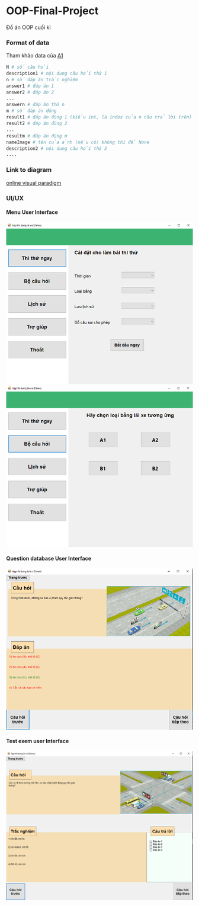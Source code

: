 # OOP-Final-Project
Đồ án OOP cuối kì

### Format of data
Tham khảo data của [A1](src/demo_oop/A1/data.txt)
```python
N # số câu hỏi
description1 # nội dung câu hỏi thứ 1
n # số đáp án trắc nghiệm
answer1 # đáp án 1
answer2 # đáp án 2
...
answern # đáp án thứ n
m # số đáp án đúng
result1 # đáp án đúng 1 (kiểu int, là index của n câu trả lời trên)
result2 # đáp án đúng 2
...
resultm # đáp án đúng m
nameImage # tên của ảnh (nếu có) không thì để None
description2 # nội dung câu hỏi thứ 2
....
```

### Link to diagram
[online visual paradigm](https://online.visual-paradigm.com/share.jsp?id=313732383838342d31)

### UI/UX
#### Menu User Interface
![](images/MenuUI.png)
![](images/MenuUI_2.png)

#### Question database User Interface
![](images/DataUI.png)

#### Test exem user Interface
![](images/ExamUI.png)